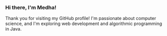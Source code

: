 ### Hi there, I'm Medha!

Thank you for visiting my GitHub profile!
I'm passionate about computer science, and I'm exploring web development and algorithmic programming in Java.
